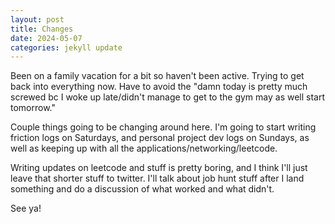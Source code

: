```yaml
---
layout: post
title: Changes
date: 2024-05-07
categories: jekyll update
---
```

Been on a family vacation for a bit so haven't been active. Trying to get back into everything now. Have to avoid the "damn today is pretty much screwed bc I woke up late/didn't manage to get to the gym may as well start tomorrow."

Couple things going to be changing around here. I'm going to start writing friction logs on Saturdays, and personal project dev logs on Sundays, as well as keeping up with all the applications/networking/leetcode.

Writing updates on leetcode and stuff is pretty boring, and I think I'll just leave that shorter stuff to twitter. I'll talk about job hunt stuff after I land something and do a discussion of what worked and what didn't.

See ya!
